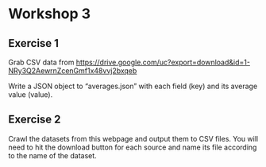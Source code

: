 
# Workshop 3

## Exercise 1

Grab CSV data from
https://drive.google.com/uc?export=download&id=1-NRy3Q2AewrnZcenGmf1x48vvj2bxqeb


Write a JSON object to “averages.json” with each field (key) and its average value (value).


## Exercise 2

Crawl the datasets from this webpage and output them to CSV files. You will need to hit the
download button for each source and name its file according to the name of the dataset.


